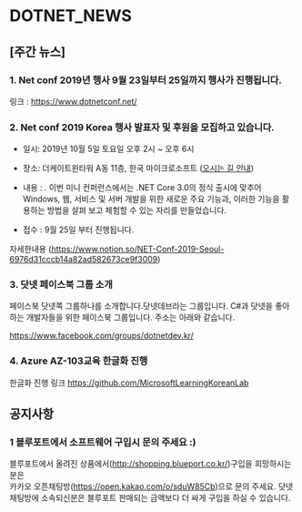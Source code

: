# DOTNET_NEWS

## [주간 뉴스]

###  1. Net conf 2019년 행사 9월 23일부터 25일까지 행사가 진행됩니다.
링크 : https://www.dotnetconf.net/

### 2. Net conf 2019 Korea 행사 발표자 및 후원을 모집하고 있습니다.

- 일시: 2019년 10월 5일 토요일 오후 2시 ~ 오후 6시

- 장소: 더케이트윈타워 A동 11층, 한국 마이크로소프트 ([오시는 길 안내](https://map.naver.com/local/siteview.nhn?code=12080824))

- 내용 : . 이번 미니 컨퍼런스에서는 .NET Core 3.0의 정식 출시에 맞추어 Windows, 웹, 서비스 및 서버 
개발을 위한 새로운 주요 기능과, 이러한 기능을 활용하는 방법을 살펴 보고 체험할 수 있는 자리를 만들었습니다.

- 접수 : 9월 25일 부터 진행됩니다.

자세한내용 (https://www.notion.so/NET-Conf-2019-Seoul-6976d31cccb14a82ad582673ce9f3009)

### 3. 닷넷 페이스북 그룹 소개 
페이스북 닷넷쪽 그룹하나를 소개합니다.닷넷데브라는 그룹입니다. C#과 닷넷을 좋아하는 개발자들을 
위한 페이스북 그룹입니다. 주소는 아래와 같습니다.

https://www.facebook.com/groups/dotnetdev.kr/

### 4. Azure AZ-103교육 한글화 진행 
한글화 진행 링크 https://github.com/MicrosoftLearningKoreanLab

## 공지사항

### 1 블루포트에서 소프트웨어 구입시 문의 주세요 :)
블루포트에서 올려진 상품에서(http://shopping.blueport.co.kr/)구입을 희망하시는 분은  
카카오 오픈채팅방(https://open.kakao.com/o/sduW85Cb)으로 문의 주세요. 닷넷 채팅방에
소속되신분은 블루포트 판매되는 금액보다 더 싸게 구입을 하실 수 있습니다.


